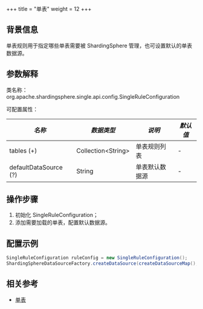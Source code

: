 +++
title = "单表"
weight = 12
+++

## 背景信息

单表规则用于指定哪些单表需要被 ShardingSphere 管理，也可设置默认的单表数据源。

## 参数解释

类名称：org.apache.shardingsphere.single.api.config.SingleRuleConfiguration

可配置属性：

| *名称*                  | *数据类型*               | *说明*    | *默认值* |
|-----------------------|----------------------|---------|-------|
| tables (+)            | Collection\<String\> | 单表规则列表  | -     |
| defaultDataSource (?) | String | 单表默认数据源 | -     |

## 操作步骤

1. 初始化 SingleRuleConfiguration；
2. 添加需要加载的单表，配置默认数据源。

## 配置示例

```java
SingleRuleConfiguration ruleConfig = new SingleRuleConfiguration();
ShardingSphereDataSourceFactory.createDataSource(createDataSourceMap(), Arrays.asList(ruleConfig), new Properties());
```

## 相关参考

- [单表](/cn/features/sharding/concept/#单表)
